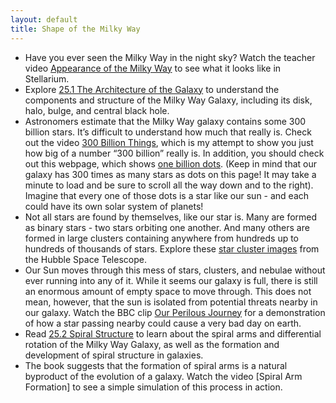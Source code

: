 ```yaml
---
layout: default
title: Shape of the Milky Way
---
```


- Have you ever seen the Milky Way in the night sky? Watch the teacher video [Appearance of the Milky Way](https://www.youtube.com/watch?v=9WOw31XqNNo) to see what it looks like in Stellarium. 
- Explore [25.1 The Architecture of the Galaxy](https://openstax.org/books/astronomy-2e/pages/25-1-the-architecture-of-the-galaxy) to understand the components and structure of the Milky Way Galaxy, including its disk, halo, bulge, and central black hole.
- Astronomers estimate that the Milky Way galaxy contains some 300 billion stars. It’s difficult to understand how much that really is. Check out the video [300 Billion Things](https://youtu.be/XiSq46H-xcM), which is my attempt to show you just how big of a number “300 billion” really is. In addition, you should check out this webpage, which shows [one billion dots](https://storage.googleapis.com/avh-lessons/billion.html). (Keep in mind that our galaxy has 300 times as many stars as dots on this page! It may take a minute to load and be sure to scroll all the way down and to the right). Imagine that every one of those dots is a star like our sun - and each could have its own solar system of planets!
- Not all stars are found by themselves, like our star is. Many are formed as binary stars - two stars orbiting one another. And many others are formed in large clusters containing anywhere from hundreds up to hundreds of thousands of stars. Explore these [star cluster images](https://www.google.com/search?q=HST+star+clusters&tbm=isch) from the Hubble Space Telescope.
- Our Sun moves through this mess of stars, clusters, and nebulae without ever running into any of it. While it seems our galaxy is full, there is still an enormous amount of empty space to move through. This does not mean, however, that the sun is isolated from potential threats nearby in our galaxy. Watch the BBC clip [Our Perilous Journey](https://www.youtube.com/watch?v=RLii8raPINQ) for a demonstration of how a star passing nearby could cause a very bad day on earth. 
- Read [25.2 Spiral Structure](https://openstax.org/books/astronomy-2e/pages/25-2-spiral-structure) to learn about the spiral arms and differential rotation of the Milky Way Galaxy, as well as the formation and development of spiral structure in galaxies.
- The book suggests that the formation of spiral arms is a natural byproduct of the evolution of a galaxy. Watch the video [Spiral Arm Formation] to see a simple simulation of this process in action. 
